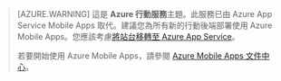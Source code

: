 <style>
.note.note-warning {
    background-color: #e3dc6c !important;
}
</style>

>[AZURE.WARNING] 這是 **Azure 行動服務**主題。此服務已由 Azure App Service Mobile Apps 取代。建議您為所有新的行動後端部署使用 Azure Mobile Apps。您應該考慮[將站台移轉至 Azure App Service](../articles/app-service-mobile/app-service-mobile-migrating-from-mobile-services.md)。
>
> 若要開始使用 Azure Mobile Apps，請參閱 [Azure Mobile Apps 文件中心](/documentation/learning-paths/appservice-mobileapps/)。

<!---HONumber=AcomDC_0309_2016-->